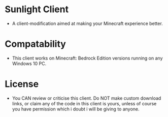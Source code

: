 # Sunlight Client
- A client-modification aimed at making your Minecraft experience better.
# Compatability
- This client works on Minecraft: Bedrock Edition versions running on any Windows 10 PC.
# License
- You CAN review or criticise this client. Do NOT make custom download links, or claim any of the code in this client is yours, unless of course you have permission which i doubt i will be giving to anyone.
